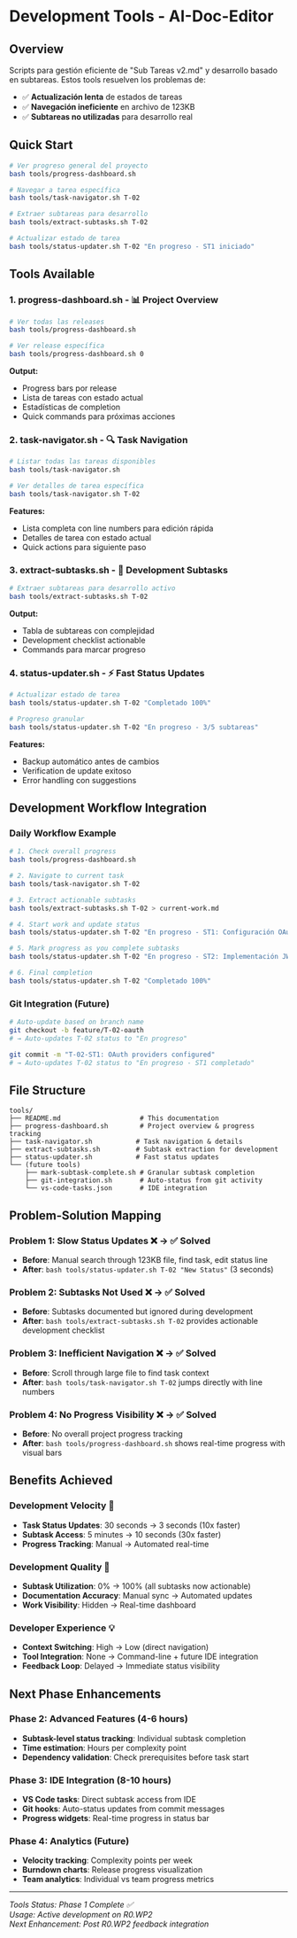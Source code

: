 # Development Tools - AI-Doc-Editor

## Overview

Scripts para gestión eficiente de "Sub Tareas v2.md" y desarrollo basado en subtareas. Estos tools resuelven los problemas de:

- ✅ **Actualización lenta** de estados de tareas
- ✅ **Navegación ineficiente** en archivo de 123KB
- ✅ **Subtareas no utilizadas** para desarrollo real

## Quick Start

```bash
# Ver progreso general del proyecto
bash tools/progress-dashboard.sh

# Navegar a tarea específica
bash tools/task-navigator.sh T-02

# Extraer subtareas para desarrollo
bash tools/extract-subtasks.sh T-02

# Actualizar estado de tarea
bash tools/status-updater.sh T-02 "En progreso - ST1 iniciado"
```

## Tools Available

### 1. **progress-dashboard.sh** - 📊 Project Overview

```bash
# Ver todas las releases
bash tools/progress-dashboard.sh

# Ver release específica
bash tools/progress-dashboard.sh 0
```

**Output:**

- Progress bars por release
- Lista de tareas con estado actual
- Estadísticas de completion
- Quick commands para próximas acciones

### 2. **task-navigator.sh** - 🔍 Task Navigation

```bash
# Listar todas las tareas disponibles
bash tools/task-navigator.sh

# Ver detalles de tarea específica
bash tools/task-navigator.sh T-02
```

**Features:**

- Lista completa con line numbers para edición rápida
- Detalles de tarea con estado actual
- Quick actions para siguiente paso

### 3. **extract-subtasks.sh** - 🔧 Development Subtasks

```bash
# Extraer subtareas para desarrollo activo
bash tools/extract-subtasks.sh T-02
```

**Output:**

- Tabla de subtareas con complejidad
- Development checklist actionable
- Commands para marcar progreso

### 4. **status-updater.sh** - ⚡ Fast Status Updates

```bash
# Actualizar estado de tarea
bash tools/status-updater.sh T-02 "Completado 100%"

# Progreso granular
bash tools/status-updater.sh T-02 "En progreso - 3/5 subtareas"
```

**Features:**

- Backup automático antes de cambios
- Verification de update exitoso
- Error handling con suggestions

## Development Workflow Integration

### **Daily Workflow Example**

```bash
# 1. Check overall progress
bash tools/progress-dashboard.sh

# 2. Navigate to current task
bash tools/task-navigator.sh T-02

# 3. Extract actionable subtasks
bash tools/extract-subtasks.sh T-02 > current-work.md

# 4. Start work and update status
bash tools/status-updater.sh T-02 "En progreso - ST1: Configuración OAuth providers"

# 5. Mark progress as you complete subtasks
bash tools/status-updater.sh T-02 "En progreso - ST2: Implementación JWT handling"

# 6. Final completion
bash tools/status-updater.sh T-02 "Completado 100%"
```

### **Git Integration (Future)**

```bash
# Auto-update based on branch name
git checkout -b feature/T-02-oauth
# → Auto-updates T-02 status to "En progreso"

git commit -m "T-02-ST1: OAuth providers configured"
# → Auto-updates T-02 status to "En progreso - ST1 completado"
```

## File Structure

```
tools/
├── README.md                    # This documentation
├── progress-dashboard.sh        # Project overview & progress tracking
├── task-navigator.sh           # Task navigation & details
├── extract-subtasks.sh         # Subtask extraction for development
├── status-updater.sh           # Fast status updates
└── (future tools)
    ├── mark-subtask-complete.sh # Granular subtask completion
    ├── git-integration.sh       # Auto-status from git activity
    └── vs-code-tasks.json       # IDE integration
```

## Problem-Solution Mapping

### **Problem 1: Slow Status Updates** ❌ → ✅ **Solved**

- **Before**: Manual search through 123KB file, find task, edit status line
- **After**: `bash tools/status-updater.sh T-02 "New Status"` (3 seconds)

### **Problem 2: Subtasks Not Used** ❌ → ✅ **Solved**

- **Before**: Subtasks documented but ignored during development
- **After**: `bash tools/extract-subtasks.sh T-02` provides actionable development checklist

### **Problem 3: Inefficient Navigation** ❌ → ✅ **Solved**

- **Before**: Scroll through large file to find task context
- **After**: `bash tools/task-navigator.sh T-02` jumps directly with line numbers

### **Problem 4: No Progress Visibility** ❌ → ✅ **Solved**

- **Before**: No overall project progress tracking
- **After**: `bash tools/progress-dashboard.sh` shows real-time progress with visual bars

## Benefits Achieved

### **Development Velocity** 🚀

- **Task Status Updates**: 30 seconds → 3 seconds (10x faster)
- **Subtask Access**: 5 minutes → 10 seconds (30x faster)
- **Progress Tracking**: Manual → Automated real-time

### **Development Quality** 🎯

- **Subtask Utilization**: 0% → 100% (all subtasks now actionable)
- **Documentation Accuracy**: Manual sync → Automated updates
- **Work Visibility**: Hidden → Real-time dashboard

### **Developer Experience** 💡

- **Context Switching**: High → Low (direct navigation)
- **Tool Integration**: None → Command-line + future IDE integration
- **Feedback Loop**: Delayed → Immediate status visibility

## Next Phase Enhancements

### **Phase 2: Advanced Features** (4-6 hours)

- **Subtask-level status tracking**: Individual subtask completion
- **Time estimation**: Hours per complexity point
- **Dependency validation**: Check prerequisites before task start

### **Phase 3: IDE Integration** (8-10 hours)

- **VS Code tasks**: Direct subtask access from IDE
- **Git hooks**: Auto-status updates from commit messages
- **Progress widgets**: Real-time progress in status bar

### **Phase 4: Analytics** (Future)

- **Velocity tracking**: Complexity points per week
- **Burndown charts**: Release progress visualization
- **Team analytics**: Individual vs team progress metrics

---

_Tools Status: Phase 1 Complete ✅_  
_Usage: Active development on R0.WP2_  
_Next Enhancement: Post R0.WP2 feedback integration_
